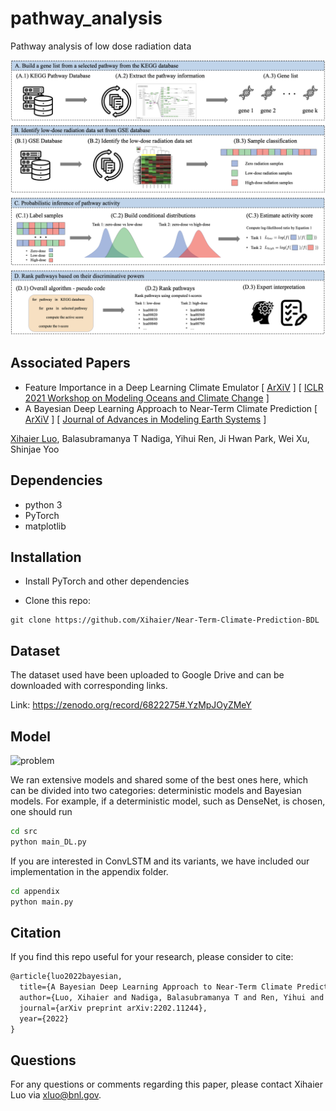 # pathway_analysis
Pathway analysis of low dose radiation data

<p><img src="img/method.png" title="Method" width="750"><p>

## Associated Papers
- Feature Importance in a Deep Learning Climate Emulator [ [ArXiV](https://arxiv.org/abs/2108.13203) ] [ [ICLR 2021 Workshop on Modeling Oceans and Climate Change](https://iclr.cc/virtual/2021/workshop/2123) ]
- A Bayesian Deep Learning Approach to Near-Term Climate Prediction [ [ArXiV](https://arxiv.org/abs/2202.11244) ] [ [Journal of Advances in Modeling Earth Systems](https://agupubs.onlinelibrary.wiley.com/doi/abs/10.1029/2022MS003058) ]

[Xihaier Luo](https://xihaier.github.io/), Balasubramanya T Nadiga, Yihui Ren, Ji Hwan Park, Wei Xu, Shinjae Yoo


## Dependencies
- python 3
- PyTorch
- matplotlib


## Installation

- Install PyTorch and other dependencies

- Clone this repo:

```
git clone https://github.com/Xihaier/Near-Term-Climate-Prediction-BDL
```


## Dataset

The dataset used have been uploaded to Google Drive and can be downloaded with corresponding links.

Link: https://zenodo.org/record/6822275#.YzMpJOyZMeY


## Model
<p><img src="img/problem.png" title="problem" width="500"><p>
  
We ran extensive models and shared some of the best ones here, which can be divided into two categories: deterministic models and Bayesian models. For example, if a deterministic model, such as DenseNet, is chosen, one should run 

```bash
cd src
python main_DL.py
```

If you are interested in ConvLSTM and its variants, we have included our implementation in the appendix folder.

```bash
cd appendix
python main.py
```

## Citation

If you find this repo useful for your research, please consider to cite:

```latex
@article{luo2022bayesian,
  title={A Bayesian Deep Learning Approach to Near-Term Climate Prediction},
  author={Luo, Xihaier and Nadiga, Balasubramanya T and Ren, Yihui and Park, Ji Hwan and Xu, Wei and Yoo, Shinjae},
  journal={arXiv preprint arXiv:2202.11244},
  year={2022}
}
```

## Questions

For any questions or comments regarding this paper, please contact Xihaier Luo via [xluo@bnl.gov](mailto:xluo@bnl.gov).


